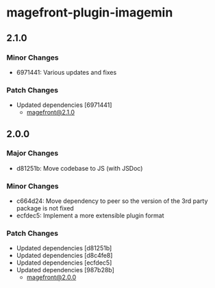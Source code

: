 # magefront-plugin-imagemin

## 2.1.0

### Minor Changes

- 6971441: Various updates and fixes

### Patch Changes

- Updated dependencies [6971441]
  - magefront@2.1.0

## 2.0.0

### Major Changes

- d81251b: Move codebase to JS (with JSDoc)

### Minor Changes

- c664d24: Move dependency to peer so the version of the 3rd party package is not fixed
- ecfdec5: Implement a more extensible plugin format

### Patch Changes

- Updated dependencies [d81251b]
- Updated dependencies [d8c4fe8]
- Updated dependencies [ecfdec5]
- Updated dependencies [987b28b]
  - magefront@2.0.0
